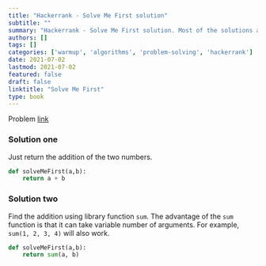 ```yaml
---
title: "Hackerrank - Solve Me First solution"
subtitle: ""
summary: "Hackerrank - Solve Me First solution. Most of the solutions are written in Python and Javascript, when possible multiple solutions are added."
authors: []
tags: []
categories: ['warmup', 'algorithms', 'problem-solving', 'hackerrank']
date: 2021-07-02
lastmod: 2021-07-02
featured: false
draft: false
linktitle: "Solve Me First"
type: book
---
```

Problem [link](https://www.hackerrank.com/challenges/solve-me-first/problem)

### Solution one

Just return the addition of the two numbers.

```python
def solveMeFirst(a,b):
	return a + b
```

### Solution two

Find the addition using library function `sum`. The advantage of the `sum` function is that it can take variable number of arguments. For example, `sum(1, 2, 3, 4)` will also work.

```python
def solveMeFirst(a,b):
	return sum(a, b)
```